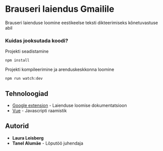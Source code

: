# Brauseri laiendus Gmailile

Brauseri laienduse loomine eestikeelse teksti dikteerimiseks kõnetuvastuse abil

### Kuidas jooksutada koodi?

Projekti seadistamine

```
npm install
```

Projekti kompileerimine ja arenduskeskkonna loomine

```
npm run watch:dev
```

## Tehnoloogiad

* [Google extension](https://developer.chrome.com/extensions) - Laienduse loomise dokumentatsioon
* [Vue](https://vuejs.org/) - Javascripti raamistik

## Autorid

* **Laura Leisberg**
* **Tanel Alumäe** - Lõputöö juhendaja 
